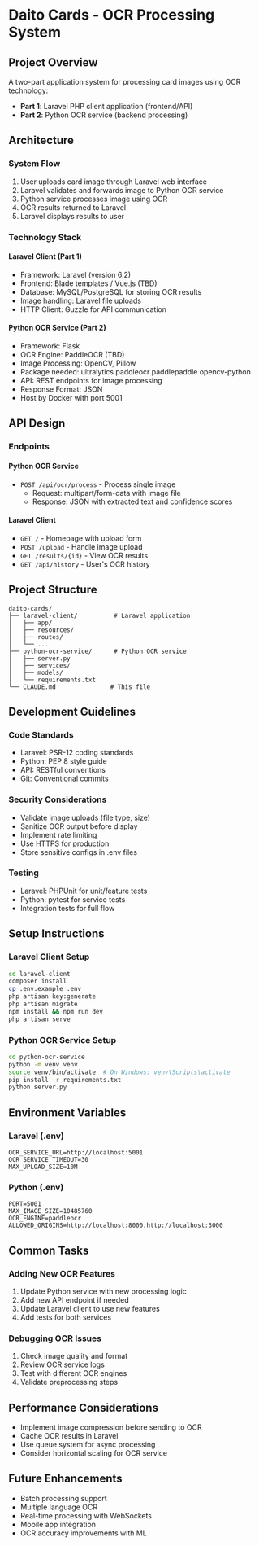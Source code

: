 # Daito Cards - OCR Processing System

## Project Overview
A two-part application system for processing card images using OCR technology:
- **Part 1**: Laravel PHP client application (frontend/API)
- **Part 2**: Python OCR service (backend processing)

## Architecture

### System Flow
1. User uploads card image through Laravel web interface
2. Laravel validates and forwards image to Python OCR service
3. Python service processes image using OCR
4. OCR results returned to Laravel
5. Laravel displays results to user

### Technology Stack

#### Laravel Client (Part 1)
- Framework: Laravel (version 6.2)
- Frontend: Blade templates / Vue.js (TBD)
- Database: MySQL/PostgreSQL for storing OCR results
- Image handling: Laravel file uploads
- HTTP Client: Guzzle for API communication

#### Python OCR Service (Part 2)
- Framework: Flask
- OCR Engine: PaddleOCR (TBD)
- Image Processing: OpenCV, Pillow
- Package needed: ultralytics paddleocr paddlepaddle opencv-python
- API: REST endpoints for image processing
- Response Format: JSON
- Host by Docker with port 5001
## API Design

### Endpoints

#### Python OCR Service
- `POST /api/ocr/process` - Process single image
  - Request: multipart/form-data with image file
  - Response: JSON with extracted text and confidence scores

#### Laravel Client
- `GET /` - Homepage with upload form
- `POST /upload` - Handle image upload
- `GET /results/{id}` - View OCR results
- `GET /api/history` - User's OCR history

## Project Structure

```
daito-cards/
├── laravel-client/          # Laravel application
│   ├── app/
│   ├── resources/
│   ├── routes/
│   └── ...
├── python-ocr-service/      # Python OCR service
│   ├── server.py
│   ├── services/
│   ├── models/
│   └── requirements.txt
└── CLAUDE.md               # This file
```

## Development Guidelines

### Code Standards
- Laravel: PSR-12 coding standards
- Python: PEP 8 style guide
- API: RESTful conventions
- Git: Conventional commits

### Security Considerations
- Validate image uploads (file type, size)
- Sanitize OCR output before display
- Implement rate limiting
- Use HTTPS for production
- Store sensitive configs in .env files

### Testing
- Laravel: PHPUnit for unit/feature tests
- Python: pytest for service tests
- Integration tests for full flow

## Setup Instructions

### Laravel Client Setup
```bash
cd laravel-client
composer install
cp .env.example .env
php artisan key:generate
php artisan migrate
npm install && npm run dev
php artisan serve
```

### Python OCR Service Setup
```bash
cd python-ocr-service
python -m venv venv
source venv/bin/activate  # On Windows: venv\Scripts\activate
pip install -r requirements.txt
python server.py
```

## Environment Variables

### Laravel (.env)
```
OCR_SERVICE_URL=http://localhost:5001
OCR_SERVICE_TIMEOUT=30
MAX_UPLOAD_SIZE=10M
```

### Python (.env)
```
PORT=5001
MAX_IMAGE_SIZE=10485760
OCR_ENGINE=paddleocr
ALLOWED_ORIGINS=http://localhost:8000,http://localhost:3000
```

## Common Tasks

### Adding New OCR Features
1. Update Python service with new processing logic
2. Add new API endpoint if needed
3. Update Laravel client to use new features
4. Add tests for both services

### Debugging OCR Issues
1. Check image quality and format
2. Review OCR service logs
3. Test with different OCR engines
4. Validate preprocessing steps

## Performance Considerations
- Implement image compression before sending to OCR
- Cache OCR results in Laravel
- Use queue system for async processing
- Consider horizontal scaling for OCR service

## Future Enhancements
- Batch processing support
- Multiple language OCR
- Real-time processing with WebSockets
- Mobile app integration
- OCR accuracy improvements with ML